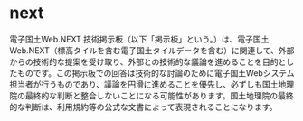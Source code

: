 next
====

電子国土Web.NEXT 技術掲示板（以下「掲示板」という。）は、電子国土Web.NEXT（標高タイルを含む電子国土タイルデータを含む）に関連して、外部からの技術的な提案を受け取り、外部との技術的な議論を進めることを目的としたものです。この掲示板での回答は技術的な討論のために電子国土Webシステム担当者が行うものであり、議論を円滑に進めることを優先し、必ずしも国土地理院の最終的な判断と整合しないことになる可能性があります。国土地理院の最終的な判断は、利用規約等の公式な文書によって表現されることになります。
